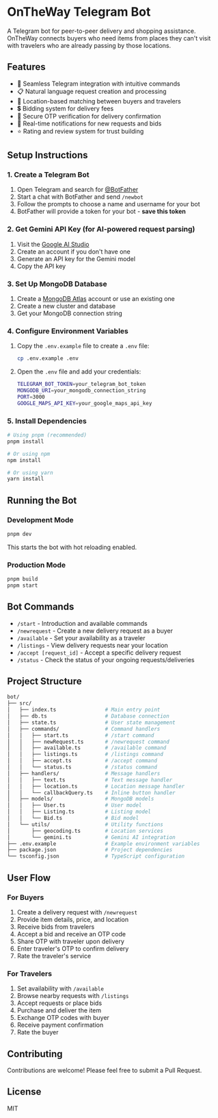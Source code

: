 # OnTheWay Telegram Bot

A Telegram bot for peer-to-peer delivery and shopping assistance. OnTheWay connects buyers who need items from places they can't visit with travelers who are already passing by those locations.

## Features

- 🤖 Seamless Telegram integration with intuitive commands
- 📋 Natural language request creation and processing
- 📍 Location-based matching between buyers and travelers
- 💲 Bidding system for delivery fees
- 🔐 Secure OTP verification for delivery confirmation
- 📱 Real-time notifications for new requests and bids
- ⭐ Rating and review system for trust building

## Setup Instructions

### 1. Create a Telegram Bot

1. Open Telegram and search for [@BotFather](https://t.me/BotFather)
2. Start a chat with BotFather and send `/newbot`
3. Follow the prompts to choose a name and username for your bot
4. BotFather will provide a token for your bot - **save this token**

### 2. Get Gemini API Key (for AI-powered request parsing)

1. Visit the [Google AI Studio](https://aistudio.google.com/)
2. Create an account if you don't have one
3. Generate an API key for the Gemini model
4. Copy the API key

### 3. Set Up MongoDB Database

1. Create a [MongoDB Atlas](https://www.mongodb.com/cloud/atlas) account or use an existing one
2. Create a new cluster and database
3. Get your MongoDB connection string

### 4. Configure Environment Variables

1. Copy the `.env.example` file to create a `.env` file:

   ```bash
   cp .env.example .env
   ```

2. Open the `.env` file and add your credentials:

   ```bash
   TELEGRAM_BOT_TOKEN=your_telegram_bot_token
   MONGODB_URI=your_mongodb_connection_string
   PORT=3000
   GOOGLE_MAPS_API_KEY=your_google_maps_api_key
   ```

### 5. Install Dependencies

```bash
# Using pnpm (recommended)
pnpm install

# Or using npm
npm install

# Or using yarn
yarn install
```

## Running the Bot

### Development Mode

```bash
pnpm dev
```

This starts the bot with hot reloading enabled.

### Production Mode

```bash
pnpm build
pnpm start
```

## Bot Commands

- `/start` - Introduction and available commands
- `/newrequest` - Create a new delivery request as a buyer
- `/available` - Set your availability as a traveler
- `/listings` - View delivery requests near your location
- `/accept [request_id]` - Accept a specific delivery request
- `/status` - Check the status of your ongoing requests/deliveries

## Project Structure

```bash
bot/
├── src/
│   ├── index.ts                # Main entry point
│   ├── db.ts                   # Database connection
│   ├── state.ts                # User state management
│   ├── commands/               # Command handlers
│   │   ├── start.ts            # /start command
│   │   ├── newRequest.ts       # /newrequest command
│   │   ├── available.ts        # /available command
│   │   ├── listings.ts         # /listings command
│   │   ├── accept.ts           # /accept command
│   │   └── status.ts           # /status command
│   ├── handlers/               # Message handlers
│   │   ├── text.ts             # Text message handler
│   │   ├── location.ts         # Location message handler
│   │   └── callbackQuery.ts    # Inline button handler
│   ├── models/                 # MongoDB models
│   │   ├── User.ts             # User model
│   │   ├── Listing.ts          # Listing model
│   │   └── Bid.ts              # Bid model
│   └── utils/                  # Utility functions
│       ├── geocoding.ts        # Location services
│       └── gemini.ts           # Gemini AI integration
├── .env.example                # Example environment variables
├── package.json                # Project dependencies
└── tsconfig.json               # TypeScript configuration
```

## User Flow

### For Buyers

1. Create a delivery request with `/newrequest`
2. Provide item details, price, and location
3. Receive bids from travelers
4. Accept a bid and receive an OTP code
5. Share OTP with traveler upon delivery
6. Enter traveler's OTP to confirm delivery
7. Rate the traveler's service

### For Travelers

1. Set availability with `/available`
2. Browse nearby requests with `/listings`
3. Accept requests or place bids
4. Purchase and deliver the item
5. Exchange OTP codes with buyer
6. Receive payment confirmation
7. Rate the buyer

## Contributing

Contributions are welcome! Please feel free to submit a Pull Request.

## License

MIT
